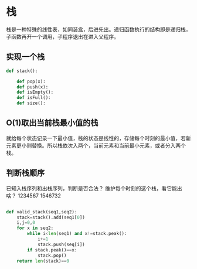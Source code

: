 # 栈
栈是一种特殊的线性表，如同装盒，后进先出。递归函数执行的结构即是递归栈，子函数再开一个调用，子程序退出在进入父程序。

## 实现一个栈
```python
def stack():

    def pop(x):
    def push(x):
    def isEmpty():
    def isFull():
    def size():

```
## O(1)取出当前栈最小值的栈
就给每个状态记录一下最小值，栈的状态是线性的，存储每个时刻的最小值，若新元素更小则替换。所以栈依次入两个，当前元素和当前最小元素，或者分入两个栈。

## 判断栈顺序
已知入栈序列和出栈序列，判断是否合法？
维护每个时刻的这个栈，看它能出啥？
1234567
1546732
```python

def valid_stack(seq1,seq2):
    stack=stack().add(seq1[0])
    i,j=0,0
    for x in seq2:
        while i<len(seq1) and x!=stack.peak():
            i+=1
            stack.push(seq[i])
        if stack.peak()==x:
            stack.pop()
    return len(stack)==0
```